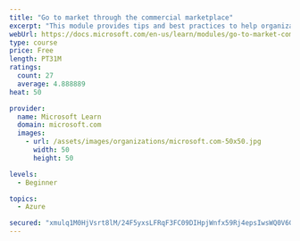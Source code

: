 ```yaml
---
title: "Go to market through the commercial marketplace"
excerpt: "This module provides tips and best practices to help organizations create their business plan for success in the commercial marketplace"
webUrl: https://docs.microsoft.com/en-us/learn/modules/go-to-market-commercial-marketplace/
type: course
price: Free
length: PT31M
ratings:
  count: 27
  average: 4.888889
heat: 50

provider:
  name: Microsoft Learn
  domain: microsoft.com
  images:
    - url: /assets/images/organizations/microsoft.com-50x50.jpg
      width: 50
      height: 50

levels:
  - Beginner

topics:
  - Azure

secured: "xmulq1M0HjVsrt8lM/24F5yxsLFRqF3FC09DIHpjWnfx59Rj4epsIwsWQ0V6GHoTEfIh8Wm0E2clEzAFZyqMfBFbGP9cs4FJucC1qx8xo1n78lYo3Uu16fOWYn6B6zWqXl1pt9kMbWbBBxii5dS1F9Npw9LY4btMU6Tiu2JwHtyVyQrspu7iZRvc7vMbSAzQGE/kdcFOtUt37OJgherKumVtorajPOM+BcMxy1l1DGkKP9kN4IkqnhqgLnMaxrjwkDVqXmIArgW4PbUst8lDzHc55IKPKJc7Nep6cTePRjUAHVzrOFslyHulYJDITw18xPNjcsah7w0Fh1thIhOLRCEt6g5X2i75YmvMPR57W9zIFno1b1+HMP8rKxKlzS4A8iWkVv7FoxrMavRr/c9pdBMlMrrreVZV0FbyzEF5lxk=;d2bCSjjgsNyFCWdWYmOQZg=="
---
```


